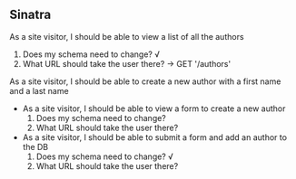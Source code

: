 ## Sinatra

As a site visitor, I should be able to view a list of all the authors

  1. Does my schema need to change? √
  2. What URL should take the user there? -> GET '/authors'


As a site visitor, I should be able to create a new author
with a first name and a last name

  + As a site visitor, I should be able to view a form to create a new author
    1. Does my schema need to change?
    2. What URL should take the user there?
  + As a site visitor, I should be able to submit a form and add an author to the DB
    1. Does my schema need to change? √
    2. What URL should take the user there?
